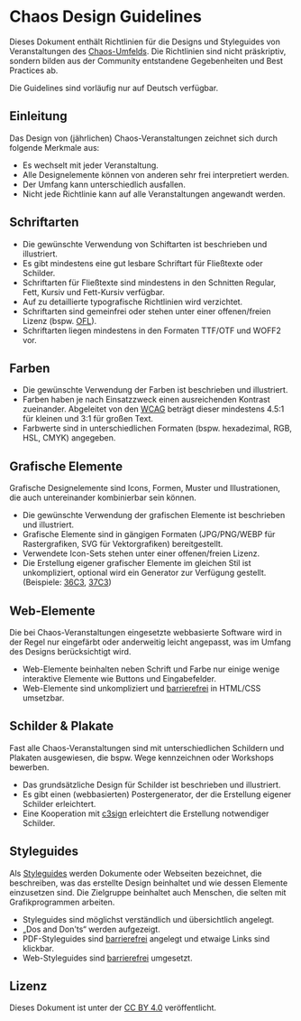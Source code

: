 # Chaos Design Guidelines

Dieses Dokument enthält Richtlinien für die Designs und Styleguides von Veranstaltungen des [Chaos-Umfelds](https://www.ccc.de). Die Richtlinien sind nicht präskriptiv, sondern bilden aus der Community entstandene Gegebenheiten und Best Practices ab.

Die Guidelines sind vorläufig nur auf Deutsch verfügbar.

## Einleitung

Das Design von (jährlichen) Chaos-Veranstaltungen zeichnet sich durch folgende Merkmale aus:

* Es wechselt mit jeder Veranstaltung.
* Alle Designelemente können von anderen sehr frei interpretiert werden.
* Der Umfang kann unterschiedlich ausfallen.
* Nicht jede Richtlinie kann auf alle Veranstaltungen angewandt werden.

## Schriftarten

* Die gewünschte Verwendung von Schiftarten ist beschrieben und illustriert.
* Es gibt mindestens eine gut lesbare Schriftart für Fließtexte oder Schilder.
* Schriftarten für Fließtexte sind mindestens in den Schnitten Regular, Fett, Kursiv und Fett-Kursiv verfügbar.
* Auf zu detaillierte typografische Richtlinien wird verzichtet.
* Schriftarten sind gemeinfrei oder stehen unter einer offenen/freien Lizenz (bspw. [OFL](https://scripts.sil.org/ofl)).
* Schriftarten liegen mindestens in den Formaten TTF/OTF und WOFF2 vor.

## Farben

* Die gewünschte Verwendung der Farben ist beschrieben und illustriert.
* Farben haben je nach Einsatzzweck einen ausreichenden Kontrast zueinander. Abgeleitet von den [WCAG](https://www.w3.org/WAI/WCAG21/Understanding/contrast-minimum.html) beträgt dieser mindestens 4.5:1 für kleinen und 3:1 für großen Text.
* Farbwerte sind in unterschiedlichen Formaten (bspw. hexadezimal, RGB, HSL, CMYK) angegeben.

## Grafische Elemente

Grafische Designelemente sind Icons, Formen, Muster und Illustrationen, die auch untereinander kombinierbar sein können.

* Die gewünschte Verwendung der grafischen Elemente ist beschrieben und illustriert.
* Grafische Elemente sind in gängigen Formaten (JPG/PNG/WEBP für Rastergrafiken, SVG für Vektorgrafiken) bereitgestellt.
* Verwendete Icon-Sets stehen unter einer offenen/freien Lizenz.
* Die Erstellung eigener grafischer Elemente im gleichen Stil ist unkompliziert, optional wird ein Generator zur Verfügung gestellt. (Beispiele: [36C3](https://36c3.bleeptrack.de), [37C3](https://eulervoid.com/dither/))

## Web-Elemente

Die bei Chaos-Veranstaltungen eingesetzte webbasierte Software wird in der Regel nur eingefärbt oder anderweitig leicht angepasst, was im Umfang des Designs berücksichtigt wird.

* Web-Elemente beinhalten neben Schrift und Farbe nur einige wenige interaktive Elemente wie Buttons und Eingabefelder.
* Web-Elemente sind unkompliziert und [barrierefrei](https://www.aktion-mensch.de/inklusion/barrierefreiheit/barrierefreie-website) in HTML/CSS umsetzbar.

## Schilder & Plakate

Fast alle Chaos-Veranstaltungen sind mit unterschiedlichen Schildern und Plakaten ausgewiesen, die bspw. Wege kennzeichnen oder Workshops bewerben.

* Das grundsätzliche Design für Schilder ist beschrieben und illustriert.
* Es gibt einen (webbasierten) Postergenerator, der die Erstellung eigener Schilder erleichtert.
* Eine Kooperation mit [c3sign](https://c3sign.de) erleichtert die Erstellung notwendiger Schilder.

## Styleguides

Als [Styleguides](https://de.wikipedia.org/wiki/Styleguide) werden Dokumente oder Webseiten bezeichnet, die beschreiben, was das erstellte Design beinhaltet und wie dessen Elemente einzusetzen sind. Die Zielgruppe beinhaltet auch Menschen, die selten mit Grafikprogrammen arbeiten.

* Styleguides sind möglichst verständlich und übersichtlich angelegt.
* „Dos and Don'ts“ werden aufgezeigt.
* PDF-Styleguides sind [barrierefrei](https://www.bundesfachstelle-barrierefreiheit.de/DE/Fachwissen/Informationstechnik/Barrierefreie-PDF/barrierefreie-pdf_node.html) angelegt und etwaige Links sind klickbar.
* Web-Styleguides sind [barrierefrei](https://www.aktion-mensch.de/inklusion/barrierefreiheit/barrierefreie-website) umgesetzt.

## Lizenz

Dieses Dokument ist unter der [CC BY 4.0](https://creativecommons.org/licenses/by/4.0/) veröffentlicht.
